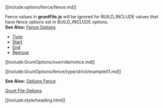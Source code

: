 [[include:options/fence/fence.md]]

Fence values in **gruntFile.js** will be ignored for BUILD_INCLUDE values that have fence options set in BUILD_INCLUDE options.  
**See Also:** [Fence Options](../../../Options/fence/)

* [Type](type/)
* [Start](start/)
* [End](end/)
* [Remove](remove/)

[[include:GruntOptions/override/notice.md]]

[[include:GruntOptions/fence/type/strict/example01.md]]

**See Also:** [Options Fence](/pages/Docs/Options/fence/)

[Grunt File Options](../)

[[include:style/heading.html]]